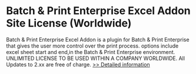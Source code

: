 # Batch & Print Enterprise Excel Addon Site License (Worldwide)
Batch & Print Enterprise Excel Addon is a plugin for Batch & Print Enterprise that gives the user more control over the print process. options include excel sheet start and end,in the Batch & Print Enterprise environment. UNLIMITED LICENSE TO BE USED WITHIN A COMPANY WORLDWIDE. All Updates to 2.xx are free of charge.
[>> Detailed information](https://secure.shareit.com/shareit/product.html?productid=300633015&affiliateid=200057808)